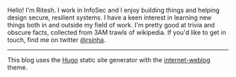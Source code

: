 Hello! I'm Ritesh. I work in InfoSec and I enjoy building things and helping design secure, resilient systems. I have a keen interest in learning new things both in and outside my field of work. I'm pretty good at trivia and obscure facts, collected from 3AM trawls of wikipedia. If you'd like to get in touch, find me on twitter [@rsinha](https://twitter.com/rsinha). 
* * *

This blog uses the [Hugo](https://gohugo.io) static site generator with the [internet-weblog](http://themes.gohugo.io/internet-weblog/) theme.

